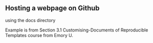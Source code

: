 ## Hosting a webpage on Github
using the docs directory

Example is from Section 3.1 Customising-Documents of Reproducible Templates course from Emory U.
